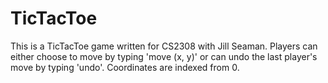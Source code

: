 # TicTacToe

This is a TicTacToe game written for CS2308 with Jill Seaman. Players can either choose to move by typing 
'move (x, y)' or can undo the last player's move by typing 'undo'. Coordinates are indexed from 0. 